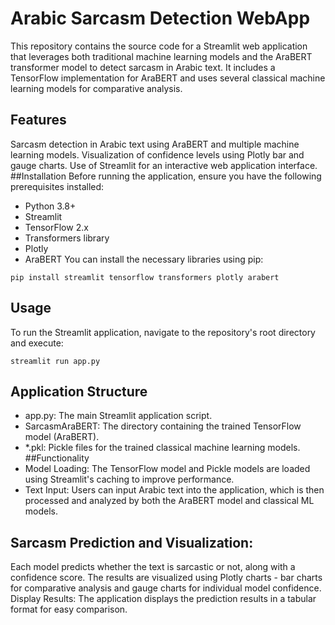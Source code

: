 # Arabic Sarcasm Detection WebApp
This repository contains the source code for a Streamlit web application that leverages both traditional machine learning models and the AraBERT transformer model to detect sarcasm in Arabic text. It includes a TensorFlow implementation for AraBERT and uses several classical machine learning models for comparative analysis.

## Features
Sarcasm detection in Arabic text using AraBERT and multiple machine learning models.
Visualization of confidence levels using Plotly bar and gauge charts.
Use of Streamlit for an interactive web application interface.
##Installation
Before running the application, ensure you have the following prerequisites installed:

- Python 3.8+
- Streamlit
- TensorFlow 2.x
- Transformers library
- Plotly
- AraBERT
You can install the necessary libraries using pip:
```
pip install streamlit tensorflow transformers plotly arabert
```
## Usage
To run the Streamlit application, navigate to the repository's root directory and execute:

```
streamlit run app.py
```
## Application Structure
- app.py: The main Streamlit application script.
- SarcasmAraBERT: The directory containing the trained TensorFlow model (AraBERT).
- *.pkl: Pickle files for the trained classical machine learning models.
##Functionality
- Model Loading: The TensorFlow model and Pickle models are loaded using Streamlit's caching to improve performance.
- Text Input: Users can input Arabic text into the application, which is then processed and analyzed by both the AraBERT model and classical ML models.

## Sarcasm Prediction and Visualization:

Each model predicts whether the text is sarcastic or not, along with a confidence score.
The results are visualized using Plotly charts - bar charts for comparative analysis and gauge charts for individual model confidence.
Display Results: The application displays the prediction results in a tabular format for easy comparison.
